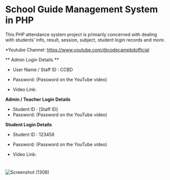 # School Guide Management System in PHP
This PHP attendance system project is primarily concerned with dealing with students' info, result, session, subject, student login records and more. 

*Youtube Channel: https://www.youtube.com/@codecampbdofficial

** Admin Login Details **
* User Name / Staff ID   : CCBD
* Password: (Password on the YouTube video)

* Video Link: 

**Admin / Teacher Login Details**

* Student ID   : [Staff ID]
* Password: (Password on the YouTube video)

**Student Login Details**

* Student ID   : 123456
* Password: (Password on the YouTube video)

* Video Link: 
#
![Screenshot (1308)](https://user-images.githubusercontent.com/36708000/173136998-4de6eccc-377f-419e-83b6-e767503bbb5d.png)
